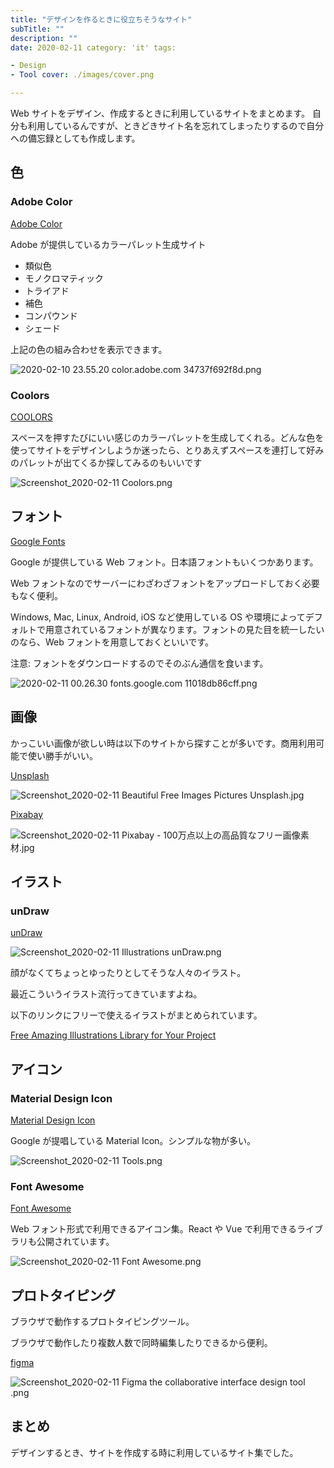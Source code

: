```yaml
---
title: "デザインを作るときに役立ちそうなサイト"
subTitle: ""
description: ""
date: 2020-02-11 category: 'it' tags:

- Design
- Tool cover: ./images/cover.png

---
```


Web サイトをデザイン、作成するときに利用しているサイトをまとめます。 自分も利用しているんですが、ときどきサイト名を忘れてしまったりするので自分への備忘録としても作成します。

## 色

### Adobe Color

[Adobe Color](https://color.adobe.com/ja/create)

Adobe が提供しているカラーパレット生成サイト

- 類似色
- モノクロマティック
- トライアド
- 補色
- コンパウンド
- シェード

上記の色の組み合わせを表示できます。

![2020-02-10 23.55.20 color.adobe.com 34737f692f8d.png](./images/eae27ebd63b04806ba42212f0dda21a9.png)

### Coolors

[COOLORS](https://coolors.co)

スペースを押すたびにいい感じのカラーパレットを生成してくれる。どんな色を使ってサイトをデザインしようか迷ったら、とりあえずスペースを連打して好みのパレットが出てくるか探してみるのもいいです

![Screenshot_2020-02-11 Coolors.png](./images/9834114e116f422fb708110cd1d5b65c.png)

## フォント

[Google Fonts](https://fonts.google.com/)

Google が提供している Web フォント。日本語フォントもいくつかあります。

Web フォントなのでサーバーにわざわざフォントをアップロードしておく必要もなく便利。

Windows, Mac, Linux, Android, iOS など使用している OS や環境によってデフォルトで用意されているフォントが異なります。フォントの見た目を統一したいのなら、Web フォントを用意しておくといいです。

注意: フォントをダウンロードするのでそのぶん通信を食います。

![2020-02-11 00.26.30 fonts.google.com 11018db86cff.png](./images/82d1de6be3c74093a1eafb1c3da5f380.png)

## 画像

かっこいい画像が欲しい時は以下のサイトから探すことが多いです。商用利用可能で使い勝手がいい。

[Unsplash](https://unsplash.com/)

![Screenshot_2020-02-11 Beautiful Free Images Pictures Unsplash.jpg](./images/544cacb391db4f18bafd3bb760fb58af.jpg)

[Pixabay](https://pixabay.com/ja/)

![Screenshot_2020-02-11 Pixabay - 100万点以上の高品質なフリー画像素材.jpg](./images/2ea13e7727c14de89a1d27c243f89dcc.jpg)

## イラスト

### unDraw

[unDraw](https://undraw.co/illustrations)

![Screenshot_2020-02-11 Illustrations unDraw.png](./images/443f91e76a884757a09780a4da338067)

顔がなくてちょっとゆったりとしてそうな人々のイラスト。

最近こういうイラスト流行ってきていますよね。

以下のリンクにフリーで使えるイラストがまとめられています。

[Free Amazing Illustrations Library for Your Project](https://www.lapa.ninja/blog/free-illustrations-library-for-your-project/)

## アイコン

### Material Design Icon

[Material Design Icon](https://material.io/resources/icons/?style=baseline)

Google が提唱している Material Icon。シンプルな物が多い。

![Screenshot_2020-02-11 Tools.png](./images/633a6043dace4c51887791016c029189.png)

### Font Awesome

[Font Awesome](https://fontawesome.com/)

Web フォント形式で利用できるアイコン集。React や Vue で利用できるライブラリも公開されています。

![Screenshot_2020-02-11 Font Awesome.png](./images/4e88c051a4ae45788214cc8ad9f651cc.png)

## プロトタイピング

ブラウザで動作するプロトタイピングツール。

ブラウザで動作したり複数人数で同時編集したりできるから便利。

[figma](https://www.figma.com/)

![Screenshot_2020-02-11 Figma the collaborative interface design tool .png](./images/6f65fdc02a3341bfa10ce24b3dec0c55.png)

## まとめ

デザインするとき、サイトを作成する時に利用しているサイト集でした。
